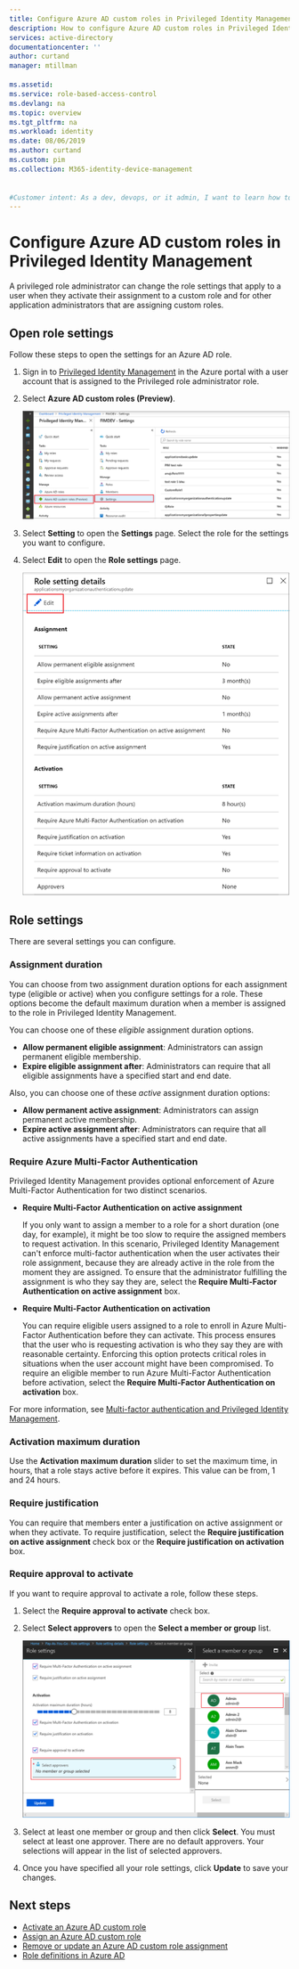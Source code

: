 ```yaml
---
title: Configure Azure AD custom roles in Privileged Identity Management (PIM)| Microsoft Docs
description: How to configure Azure AD custom roles in Privileged Identity Management (PIM)
services: active-directory
documentationcenter: ''
author: curtand
manager: mtillman

ms.assetid: 
ms.service: role-based-access-control
ms.devlang: na
ms.topic: overview
ms.tgt_pltfrm: na
ms.workload: identity
ms.date: 08/06/2019
ms.author: curtand
ms.custom: pim 
ms.collection: M365-identity-device-management


#Customer intent: As a dev, devops, or it admin, I want to learn how to activate Azure AD custom roles, so that I can grant access to resources using this new capability.
---
```


# Configure Azure AD custom roles in Privileged Identity Management

A privileged role administrator can change the role settings that apply to a user when they activate their assignment to a custom role and for other application administrators that are assigning custom roles.

## Open role settings

Follow these steps to open the settings for an Azure AD role.

1. Sign in to [Privileged Identity Management](https://portal.azure.com/?Microsoft_AAD_IAM_enableCustomRoleManagement=true&Microsoft_AAD_IAM_enableCustomRoleAssignment=true&feature.rbacv2roles=true&feature.rbacv2=true&Microsoft_AAD_RegisteredApps=demo#blade/Microsoft_Azure_PIMCommon/CommonMenuBlade/quickStart) in the Azure portal with a user account that is assigned to the Privileged role administrator role.
1. Select **Azure AD custom roles (Preview)**.

    ![Select Azure AD custom roles preview to see eligible role assignments](./media/azure-ad-custom-roles-configure/settings-list.png)

1. Select **Setting** to open the **Settings** page. Select the role for the settings you want to configure.
1. Select **Edit** to open the **Role settings** page.

    ![Open the Azure AD custom role to edit settings](./media/azure-ad-custom-roles-configure/edit-settings.png)

## Role settings

There are several settings you can configure.

### Assignment duration

You can choose from two assignment duration options for each assignment type (eligible or active) when you configure settings for a role. These options become the default maximum duration when a member is assigned to the role in Privileged Identity Management.

You can choose one of these *eligible* assignment duration options.

- **Allow permanent eligible assignment**: Administrators can assign permanent eligible membership.
- **Expire eligible assignment after**: Administrators can require that all eligible assignments have a specified start and end date.

Also, you can choose one of these *active* assignment duration options:

- **Allow permanent active assignment**: Administrators can assign permanent active membership.
- **Expire active assignment after**: Administrators can require that all active assignments have a specified start and end date.

### Require Azure Multi-Factor Authentication

Privileged Identity Management provides optional enforcement of Azure Multi-Factor Authentication for two distinct scenarios.

- **Require Multi-Factor Authentication on active assignment**

  If you only want to assign a member to a role for a short duration (one day, for example), it might be too slow to require the assigned members to request activation. In this scenario, Privileged Identity Management can't enforce multi-factor authentication when the user activates their role assignment, because they are already active in the role from the moment they are assigned. To ensure that the administrator fulfilling the assignment is who they say they are, select the **Require Multi-Factor Authentication on active assignment** box.

- **Require Multi-Factor Authentication on activation**

  You can require eligible users assigned to a role to enroll in Azure Multi-Factor Authentication before they can activate. This process ensures that the user who is requesting activation is who they say they are with reasonable certainty. Enforcing this option protects critical roles in situations when the user account might have been compromised. To require an eligible member to run Azure Multi-Factor Authentication before activation, select the **Require Multi-Factor Authentication on activation** box.

For more information, see [Multi-factor authentication and Privileged Identity Management](pim-how-to-require-mfa.md).

### Activation maximum duration

Use the **Activation maximum duration** slider to set the maximum time, in hours, that a role stays active before it expires. This value can be from, 1 and 24 hours.

### Require justification

You can require that members enter a justification on active assignment or when they activate. To require justification, select the **Require justification on active assignment** check box or the **Require justification on activation** box.

### Require approval to activate

If you want to require approval to activate a role, follow these steps.

1. Select the **Require approval to activate** check box.
1. Select **Select approvers** to open the **Select a member or group** list.

    ![Open the Azure AD custom role to edit settings](./media/azure-ad-custom-roles-configure/select-approvers.png)

1. Select at least one member or group and then click **Select**. You must select at least one approver. There are no default approvers. Your selections will appear in the list of selected approvers.
1. Once you have specified all your role settings, click **Update** to save your changes.

## Next steps

- [Activate an Azure AD custom role](azure-ad-custom-roles-assign.md)
- [Assign an Azure AD custom role](azure-ad-custom-roles-assign.md)
- [Remove or update an Azure AD custom role assignment](azure-ad-custom-roles-remove-update.md)
- [Role definitions in Azure AD](../users-groups-roles/directory-assign-admin-roles.md)
